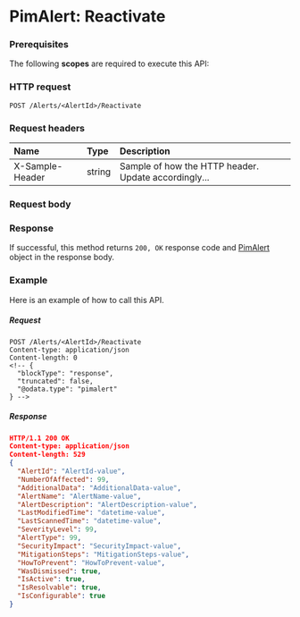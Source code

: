 # PimAlert: Reactivate


### Prerequisites
The following **scopes** are required to execute this API: 
### HTTP request
<!-- { "blockType": "ignored" } -->
```http
POST /Alerts/<AlertId>/Reactivate

```
### Request headers
| Name       | Type | Description|
|:---------------|:--------|:----------|
| X-Sample-Header  | string  | Sample of how the HTTP header. Update accordingly...|

### Request body

### Response
If successful, this method returns `200, OK` response code and [PimAlert](../resources/pimalert.md) object in the response body.

### Example
Here is an example of how to call this API.
##### Request
<!-- {
  "blockType": "request",
  "name": "pimalert_reactivate"
}-->
```http
POST /Alerts/<AlertId>/Reactivate
Content-type: application/json
Content-length: 0
<!-- {
  "blockType": "response",
  "truncated": false,
  "@odata.type": "pimalert"
} -->
```
##### Response
```json
HTTP/1.1 200 OK
Content-type: application/json
Content-length: 529
{
  "AlertId": "AlertId-value",
  "NumberOfAffected": 99,
  "AdditionalData": "AdditionalData-value",
  "AlertName": "AlertName-value",
  "AlertDescription": "AlertDescription-value",
  "LastModifiedTime": "datetime-value",
  "LastScannedTime": "datetime-value",
  "SeverityLevel": 99,
  "AlertType": 99,
  "SecurityImpact": "SecurityImpact-value",
  "MitigationSteps": "MitigationSteps-value",
  "HowToPrevent": "HowToPrevent-value",
  "WasDismissed": true,
  "IsActive": true,
  "IsResolvable": true,
  "IsConfigurable": true
}
```

<!-- uuid: 8299f090-71f2-4278-82db-2777fc18f92f
2015-10-16 01:35:19 UTC -->
<!-- {
  "type": "#page.annotation",
  "description": "PimAlert: Reactivate",
  "keywords": "",
  "section": "documentation",
  "tocPath": ""
}-->
